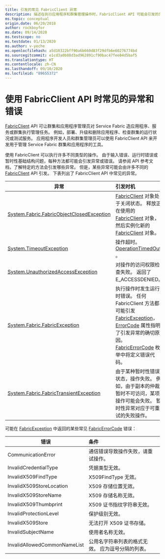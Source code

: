 ```yaml
---
title: 引发的常见 FabricClient 异常
description: 描述在执行应用程序和群集管理操作时，FabricClient API 可能会引发的常见异常和错误。
ms.topic: conceptual
origin.date: 06/20/2018
author: rockboyfor
ms.date: 09/14/2020
ms.testscope: no
ms.testdate: 01/13/2020
ms.author: v-yeche
ms.openlocfilehash: a5d10322bff90a6b660d83f29dfb6e60276774bd
ms.sourcegitcommit: e1cd3a0b88d3ad962891cf90bac47fee04d5baf5
ms.translationtype: HT
ms.contentlocale: zh-CN
ms.lasthandoff: 09/10/2020
ms.locfileid: "89655372"
---
```

# <a name="common-exceptions-and-errors-when-working-with-the-fabricclient-apis"></a>使用 FabricClient API 时常见的异常和错误
[FabricClient](https://docs.azure.cn/dotnet/api/system.fabric.fabricclient?view=azure-dotnet) API 可让群集和应用程序管理员对 Service Fabric 造应用程序、服务或群集执行管理任务。 例如，部署、升级和删除应用程序、检查群集的运行状况或测试服务。 应用程序开发人员和群集管理员可以使用 FabricClient API 来开发用于管理 Service Fabric 群集和应用程序的工具。

使用 FabricClient 可以执行许多不同类型的操作。  由于输入错误、运行时错误或暂时性基础结构问题，每种方法都可能会引发异常或错误。  请参阅 API 参考文档，了解特定的方法会引发哪些异常。 但是，某些异常可能会由许多不同的 [FabricClient](https://docs.azure.cn/dotnet/api/system.fabric.fabricclient?view=azure-dotnet) API 引发。 下表列出了 FabricClient API 中常见的异常。

| 异常 | 引发时机 |
| --- |:--- |
| [System.Fabric.FabricObjectClosedException](https://docs.azure.cn/dotnet/api/system.fabric.fabricobjectclosedexception?view=azure-dotnet) |[FabricClient](https://docs.azure.cn/dotnet/api/system.fabric.fabricclient?view=azure-dotnet) 对象处于关闭状态。 释放正在使用的 [FabricClient](https://docs.azure.cn/dotnet/api/system.fabric.fabricclient?view=azure-dotnet) 对象，然后实例化新的 [FabricClient](https://docs.azure.cn/dotnet/api/system.fabric.fabricclient?view=azure-dotnet) 对象。 |
| [System.TimeoutException](https://docs.microsoft.com/dotnet/core/api/system.timeoutexception?view=azure-dotnet) |操作超时。[OperationTimedOut](https://docs.azure.cn/dotnet/api/system.fabric.fabricerrorcode?view=azure-dotnet) 。 |
| [System.UnauthorizedAccessException](https://docs.microsoft.com/dotnet/core/api/system.unauthorizedaccessexception?view=azure-dotnet) |对操作的访问权限检查失败。 返回了 E_ACCESSDENIED。 |
| [System.Fabric.FabricException](https://docs.azure.cn/dotnet/api/system.fabric.fabricexception?view=azure-dotnet) |执行操作时发生运行时错误。 任何 FabricClient 方法都可能引发 [FabricException](https://docs.azure.cn/dotnet/api/system.fabric.fabricexception?view=azure-dotnet)，[ErrorCode](https://docs.azure.cn/dotnet/api/system.fabric.fabricexception.errorcode?view=azure-dotnet) 属性指明了引发异常的确切原因。 [FabricErrorCode](https://docs.azure.cn/dotnet/api/system.fabric.fabricerrorcode?view=azure-dotnet) 枚举中将定义错误代码。 |
| [System.Fabric.FabricTransientException](https://docs.azure.cn/dotnet/api/system.fabric.fabrictransientexception?view=azure-dotnet) |由于某种暂时性错误状态，操作失败。 例如，由于副本的仲裁暂时不可访问，某项操作可能会失败。 暂时性异常对应于可重试的失败操作。 |

<!-- CORRECT ON Line 20 https://docs.microsoft.com/dotnet/api/system.timeoutexception?view=netframework-4.8#System_TimeoutException -->
<!-- CORRECT ON Line 21 https://docs.microsoft.com/dotnet/api/system.unauthorizedaccessexception?view=netframework-4.8#System_UnauthorizedAccessException -->

可能在 [FabricException](https://docs.azure.cn/dotnet/api/system.fabric.fabricexception?view=azure-dotnet) 中返回的某些常见 [FabricErrorCode](https://docs.azure.cn/dotnet/api/system.fabric.fabricerrorcode?view=azure-dotnet) 错误：

| 错误 | 条件 |
| --- |:--- |
| CommunicationError |通信错误导致操作失败，请重试操作。 |
| InvalidCredentialType |凭据类型无效。 |
| InvalidX509FindType |X509FindType 无效。 |
| InvalidX509StoreLocation |X509 存储位置无效。 |
| InvalidX509StoreName |X509 存储名称无效。 |
| InvalidX509Thumbprint |X509 证书指纹字符串无效。 |
| InvalidProtectionLevel |保护级别无效。 |
| InvalidX509Store |无法打开 X509 证书存储。 |
| InvalidSubjectName |使用者名称无效。 |
| InvalidAllowedCommonNameList |公用名字符串列表的格式无效。 应为逗号分隔的列表。 |

<!--Update_Description: update meta properties, update link -->